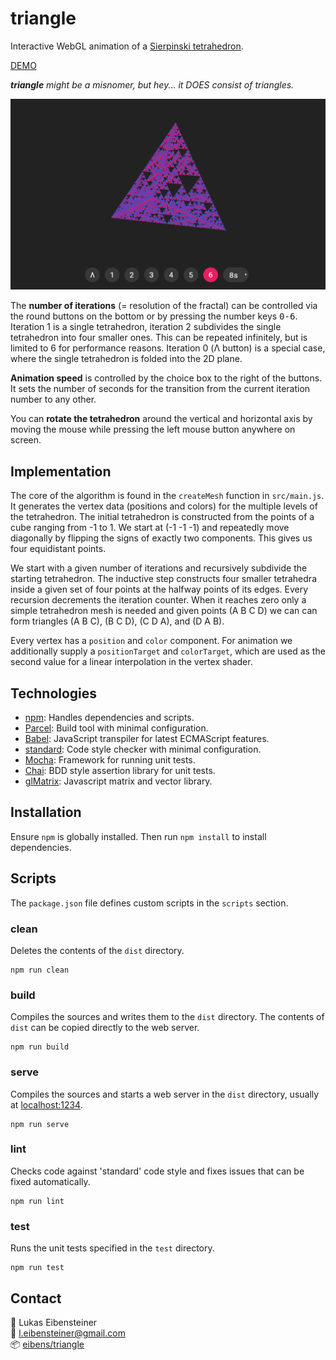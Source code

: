 # triangle

Interactive WebGL animation of a [Sierpinski tetrahedron](https://en.wikipedia.org/wiki/Sierpi%C5%84ski_triangle#Analogues_in_higher_dimensions).

[DEMO](https://lambda.website/triangle)

***triangle** might be a misnomer, but hey... it DOES consist of triangles.*

![screenshot](screenshot.png)

The **number of iterations** (= resolution of the fractal) can be controlled via the round buttons on the bottom or by pressing the number keys <kbd>0-6</kbd>. Iteration 1 is a single tetrahedron, iteration 2 subdivides the single tetrahedron into four smaller ones. This can be repeated infinitely, but is limited to 6 for performance reasons. Iteration 0 (Λ button) is a special case, where the single tetrahedron is folded into the 2D plane.

**Animation speed** is controlled by the choice box to the right of the buttons. It sets the number of seconds for the transition from the current iteration number to any other.

You can **rotate the tetrahedron** around the vertical and horizontal axis by moving the mouse while pressing the left mouse button anywhere on screen.

## Implementation

The core of the algorithm is found in the `createMesh` function in `src/main.js`. It generates the vertex data (positions and colors) for the multiple levels of the tetrahedron. The initial tetrahedron is constructed from the points of a cube ranging from -1 to 1. We start at (-1 -1 -1) and repeatedly move diagonally by flipping the signs of exactly two components. This gives us four equidistant points.

We start with a given number of iterations and recursively subdivide the starting tetrahedron. The inductive step constructs four smaller tetrahedra inside a given set of four points at the halfway points of its edges. Every recursion decrements the iteration counter. When it reaches zero only a simple tetrahedron mesh is needed and given points (A B C D) we can can form triangles (A B C), (B C D), (C D A), and (D A B).

Every vertex has a `position` and `color` component. For animation we additionally supply a `positionTarget` and `colorTarget`, which are used as the second value for a linear interpolation in the vertex shader.

## Technologies

- [npm](https://www.npmjs.com/): Handles dependencies and scripts.
- [Parcel](https://parceljs.org/): Build tool with minimal configuration.
- [Babel](https://babeljs.io/): JavaScript transpiler for latest ECMAScript features.
- [standard](https://standardjs.com/): Code style checker with minimal configuration.
- [Mocha](https://mochajs.org/): Framework for running unit tests.
- [Chai](https://www.chaijs.com): BDD style assertion library for unit tests.
- [glMatrix](http://glmatrix.net/): Javascript matrix and vector library.

## Installation

Ensure `npm` is globally installed. Then run `npm install` to install dependencies.

## Scripts

The `package.json` file defines custom scripts in the `scripts` section.

### clean

Deletes the contents of the `dist` directory.

    npm run clean

### build

Compiles the sources and writes them to the `dist` directory. The contents of `dist` can be copied directly to the web server.

    npm run build

### serve

Compiles the sources and starts a web server in the `dist` directory, usually at [localhost:1234](http://localhost:1234/).

    npm run serve

### lint

Checks code against 'standard' code style and fixes issues that can be fixed automatically.

    npm run lint

### test

Runs the unit tests specified in the `test` directory.

    npm run test

## Contact

:pencil: Lukas Eibensteiner<br>
:e-mail: [l.eibensteiner@gmail.com](mailto:l.eibensteiner@gmail.com)<br>
:package: [eibens/triangle](https://github.com/eibens/triangle)
